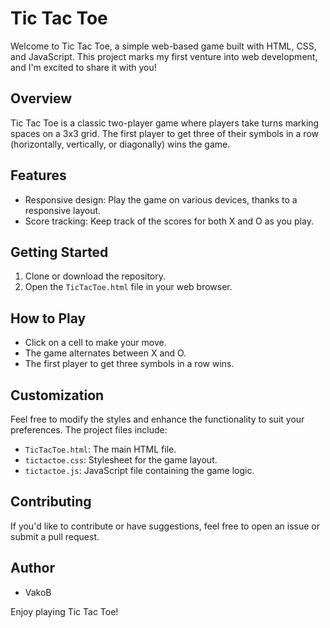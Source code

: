 # Tic Tac Toe

Welcome to Tic Tac Toe, a simple web-based game built with HTML, CSS, and JavaScript. This project marks my first venture into web development, and I'm excited to share it with you!

## Overview

Tic Tac Toe is a classic two-player game where players take turns marking spaces on a 3x3 grid. The first player to get three of their symbols in a row (horizontally, vertically, or diagonally) wins the game.

## Features

- Responsive design: Play the game on various devices, thanks to a responsive layout.
- Score tracking: Keep track of the scores for both X and O as you play.

## Getting Started

1. Clone or download the repository.
2. Open the `TicTacToe.html` file in your web browser.

## How to Play

- Click on a cell to make your move.
- The game alternates between X and O.
- The first player to get three symbols in a row wins.

## Customization

Feel free to modify the styles and enhance the functionality to suit your preferences. The project files include:

- `TicTacToe.html`: The main HTML file.
- `tictactoe.css`: Stylesheet for the game layout.
- `tictactoe.js`: JavaScript file containing the game logic.

## Contributing

If you'd like to contribute or have suggestions, feel free to open an issue or submit a pull request.

## Author

- VakoB


Enjoy playing Tic Tac Toe!
